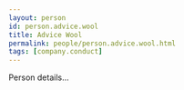 ```yaml
---
layout: person
id: person.advice.wool
title: Advice Wool
permalink: people/person.advice.wool.html
tags: [company.conduct]
---
```


Person details...